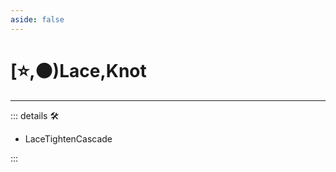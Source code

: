 ```yaml
---
aside: false
---
```

# [⭐,🟠)<labor>Lace</labor>,<motor>Knot</motor>

---

<!-- =================================================== -->
<!-- =================================================== -->
<!-- =================================================== -->
<!-- =================================================== -->
<!-- =================================================== -->
::: details 🛠

- LaceTightenCascade

:::
